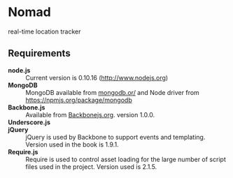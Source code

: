 Nomad
=====

real-time location tracker


<h2>Requirements</h2>


<dl>

<dt><strong>node.js</strong></dt>
<dd>Current version is 0.10.16 (<a href='http://nodejs.org/'>http://www.nodejs.org</a>)</dd>

<dt><strong>MongoDB</strong></dt>
<dd>MongoDB available from <a href='http://docs.mongodb.org/manual/installation/'>mongodb.or/</a> and Node driver from <a href='https://npmjs.org/package/mongodb'>https://npmjs.org/package/mongodb</a></dd>

<dt><strong>Backbone.js</strong></dt>
<dd>Available from <a href='http://www.http://backbonejs.org/'>Backbonejs.org</a>. version 1.0.0.</dd>

<dt><strong>Underscore.js</strong>

<dt><strong>jQuery</strong></dt>
<dd>jQuery is used by Backbone to support events and templating. Version used in the book is 1.9.1.</dd>

<dt><strong>Require.js</strong></dt>
<dd>Require is used to control asset loading for the large number of script files used in the project. Version used is 2.1.5.</dd>

</dl>